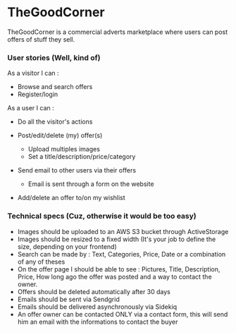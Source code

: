 # TheGoodCorner

TheGoodCorner is a commercial adverts marketplace where users can post offers of stuff they sell.

### User stories (Well, kind of)

As a visitor I can :

- Browse and search offers
- Register/login

As a user I can :

- Do all the visitor's actions

- Post/edit/delete (my) offer(s)
  - Upload multiples images
  - Set a title/description/price/category
- Send email to other users via their offers
  - Email is sent through a form on the website
- Add/delete an offer to/on my wishlist



### Technical specs (Cuz, otherwise it would be too easy)

- Images should be uploaded to an AWS S3 bucket through ActiveStorage
- Images should be resized to a fixed width (It's your job to define the size, depending on your frontend)
- Search can be made by : Text, Categories, Price, Date or a combination of any of theses
- On the offer page I should be able to see : Pictures, Title, Description, Price,  How long ago the offer was posted and a way to contact the owner.
- Offers should be deleted automatically after 30 days
- Emails should be sent via Sendgrid
- Emails should be delivered asynchronously via Sidekiq
- An offer owner can be contacted ONLY via a contact form, this will send him an email with the informations to contact the buyer
